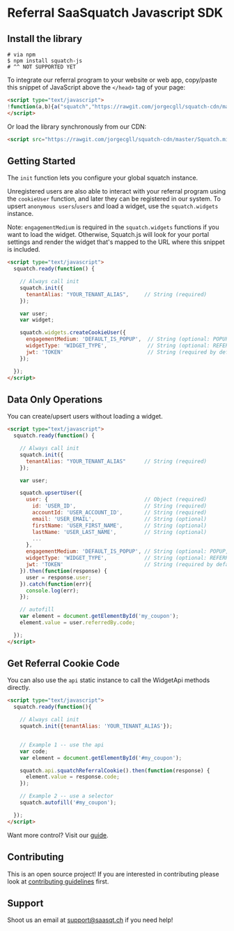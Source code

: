 # Referral SaaSquatch Javascript SDK

## Install the library

```ssh
# via npm
$ npm install squatch-js
# ^^ NOT SUPPORTED YET
```

To integrate our referral program to your website or web app, copy/paste this snippet of JavaScript above the `</head>` tag of your page:

```html
<script type="text/javascript">
!function(a,b){a("squatch","https://rawgit.com/jorgecgll/squatch-cdn/master/Squatch.min.js",b)}(function(a,b,c){var d,e,f;c["_"+a]={},c[a]={},c[a].ready=function(b){c["_" + a].ready =  c["_" + a].ready || [];c["_" + a].ready.push(b);},e=document.createElement("script"),e.async=1,e.src=b,f=document.getElementsByTagName("script")[0],f.parentNode.insertBefore(e,f)},this);
</script>
```

Or load the library synchronously from our CDN:

```html
<script src="https://rawgit.com/jorgecgll/squatch-cdn/master/Squatch.min.js" type="text/javascript"></script>
```


## Getting Started
The `init` function lets you configure your global squatch instance.

Unregistered users are also able to interact with your referral program using the `cookieUser` function, and later they can be registered in our system. To upsert `anonymous users`/`users` and load a widget, use the `squatch.widgets` instance.

Note: `engagementMedium` is required in the `squatch.widgets` functions if you want to load the widget. Otherwise, Squatch.js will look for your portal settings and render the widget that's mapped to the URL where this snippet is included.

```html
<script type="text/javascript">
  squatch.ready(function() {

    // Always call init
    squatch.init({
      tenantAlias: "YOUR_TENANT_ALIAS",     // String (required)
    });

    var user;
    var widget;

    squatch.widgets.createCookieUser({
      engagementMedium: 'DEFAULT_IS_POPUP',  // String (optional: POPUP, EMBED)
      widgetType: 'WIDGET_TYPE',             // String (optional: REFERRER_WIDGET, CONVERSION_WIDGET)
      jwt: 'TOKEN'                           // String (required by default, or disable Security in the portal)
    });

  });
</script>
```

## Data Only Operations
You can create/upsert users without loading a widget.

```html
<script type="text/javascript">
  squatch.ready(function() {

    // Always call init
    squatch.init({
      tenantAlias: "YOUR_TENANT_ALIAS"      // String (required)
    });

    var user;

    squatch.upsertUser({
      user: {                               // Object (required)
        id: 'USER_ID',                      // String (required)
        accountId: 'USER_ACCOUNT_ID',       // String (required)
        email: 'USER_EMAIL',                // String (optional)
        firstName: 'USER_FIRST_NAME',       // String (optional)
        lastName: 'USER_LAST_NAME',         // String (optional)
        ...
      },
      engagementMedium: 'DEFAULT_IS_POPUP', // String (optional: POPUP, EMBED)
      widgetType: 'WIDGET_TYPE',            // String (optional: REFERRER_WIDGET, CONVERSION_WIDGET)
      jwt: 'TOKEN'                          // String (required by default, talk to support if you'd like to disable Security)
    }).then(function(response) {
      user = response.user;
    }).catch(function(err){
      console.log(err);
    });

    // autofill
    var element = document.getElementById('my_coupon');
    element.value = user.referredBy.code;

  });
</script>
```

## Get Referral Cookie Code
You can also use the `api` static instance to call the WidgetApi methods directly.

```html
<script type="text/javascript">
  squatch.ready(function(){

    // Always call init
    squatch.init({tenantAlias: 'YOUR_TENANT_ALIAS'});


    // Example 1 -- use the api
    var code;
    var element = document.getElementById('#my_coupon');

    squatch.api.squatchReferralCookie().then(function(response) {
      element.value = response.code;
    });

    // Example 2 -- use a selector
    squatch.autofill('#my_coupon');

  });
</script>
```

Want more control? Visit our [guide](https://github.com/saasquatch/squatch-js/blob/master/docs/docs.md).

## Contributing
This is an open source project! If you are interested in contributing please look at [contributing guidelines](CONTRIBUTING.md) first.

## Support
Shoot us an email at [support@saasqt.ch](mailto:support@saasqt.ch) if you need help!
